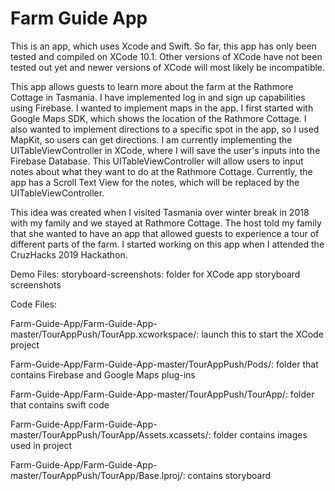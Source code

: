 # Farm Guide App

This is an app, which uses Xcode and Swift. So far, this app has only been tested and compiled on XCode 10.1. Other versions of XCode have not been tested out yet and newer versions of XCode will most likely be incompatible.

This app allows guests to learn more about the farm at the Rathmore Cottage in Tasmania. I have implemented log in and sign up capabilities using Firebase. I wanted to implement maps in the app. I first started with Google Maps SDK, which shows the location of the Rathmore Cottage. I also wanted to implement directions to a specific spot in the app, so I used MapKit, so users can get directions. I am currently implementing the UITableViewController in XCode, where I will save the user's inputs into the Firebase Database. This UITableViewController will allow users to input notes about what they want to do at the Rathmore Cottage. Currently, the app has a Scroll Text View for the notes, which will be replaced by the UITableViewController.

This idea was created when I visited Tasmania over winter break in 2018 with my family and we stayed at Rathmore Cottage. The host told my family that she wanted to have an app that allowed guests to experience a tour of different parts of the farm. I started working on this app when I attended the CruzHacks 2019 Hackathon.

Demo Files:
storyboard-screenshots: folder for XCode app storyboard screenshots





Code Files:

Farm-Guide-App/Farm-Guide-App-master/TourAppPush/TourApp.xcworkspace/: launch this to start the XCode project 

Farm-Guide-App/Farm-Guide-App-master/TourAppPush/Pods/: folder that contains Firebase and Google Maps plug-ins 

Farm-Guide-App/Farm-Guide-App-master/TourAppPush/TourApp/: folder that contains swift code 

Farm-Guide-App/Farm-Guide-App-master/TourAppPush/TourApp/Assets.xcassets/: folder contains images used in project 

Farm-Guide-App/Farm-Guide-App-master/TourAppPush/TourApp/Base.lproj/: contains storyboard 


